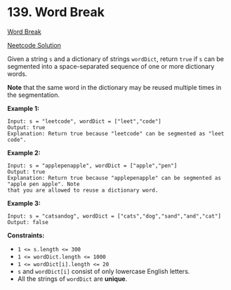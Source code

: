 # 139. Word Break

[Word Break](https://leetcode.com/problems/word-break/description/)

[Neetcode Solution](https://www.youtube.com/watch?v=Sx9NNgInc3A&pp=ygUTbmVldGNvZGUgV29yZCBCcmVhaw%3D%3D)

Given a string `s` and a dictionary of strings `wordDict`, return `true` if `s`
can be segmented into a space-separated sequence of one or more dictionary
words.

<b>Note</b> that the same word in the dictionary may be reused multiple times in
the segmentation.

**Example 1:**

```
Input: s = "leetcode", wordDict = ["leet","code"]
Output: true
Explanation: Return true because "leetcode" can be segmented as "leet code".
```

**Example 2:**

```
Input: s = "applepenapple", wordDict = ["apple","pen"]
Output: true
Explanation: Return true because "applepenapple" can be segmented as "apple pen apple". Note
that you are allowed to reuse a dictionary word.
```

**Example 3:**

```
Input: s = "catsandog", wordDict = ["cats","dog","sand","and","cat"]
Output: false
```

**Constraints:**

- `1 <= s.length <= 300`
- `1 <= wordDict.length <= 1000`
- `1 <= wordDict[i].length <= 20`
- `s` and `wordDict[i]` consist of only lowercase English letters.
- All the strings of `wordDict` are <b>unique</b>.

